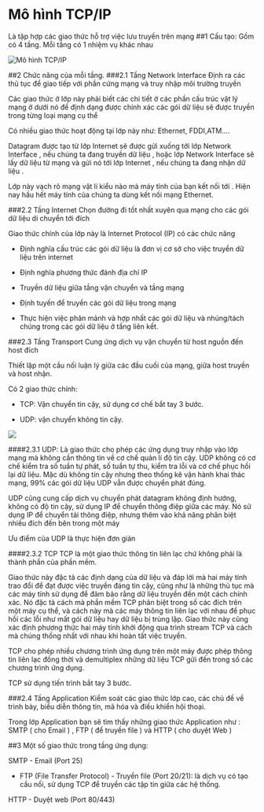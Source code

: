 # Mô hình TCP/IP
Là tập hợp các giao thức hỗ trợ việc lưu truyền trên mạng
##1 Cấu tạo:
Gồm có 4 tầng. Mỗi tầng có 1 nhiệm vụ khác nhau

![Mô hình TCP/IP](http://www.tuvantinhoc1088.com/my_documents/my_pictures/Giainghia2/TCP%20IP/hinh1.gif)

##2 Chức năng của mỗi tầng.
###2.1 Tầng Network Interface
Định ra các thủ tục để giao tiếp với phần cứng mạng và truy nhập môi trường truyền

Các giao thức ở lớp này phải biết các chi tiết ở các phần cấu trúc vật lý mạng ở dưới nó để định dạng được chính xác các gói dữ liệu sẽ được truyền trong từng loại mạng cụ thể

Có nhiều giao thức hoạt động tại lớp này như: Ethernet, FDDI,ATM….

Datagram được tạo từ lớp Internet sẽ được gửi xuống tới lớp Network Interface , nếu chúng ta đang truyền dữ liệu , hoặc lớp Network Interface sẽ lấy dữ liệu từ mạng và gửi nó tới lớp Internet , nếu chúng ta đang nhận dữ liệu .

Lớp này vạch rõ mạng vật lí kiểu nào mà máy tính của bạn kết nối tới . Hiện nay hầu hết máy tính của chúng ta dùng kết nối mạng Ethernet.

###2.2 Tầng Internet
Chọn đường đi tốt nhất xuyên qua mạng cho các gói dữ liệu di chuyển tới đích

Giao thức chính của lớp này là Internet Protocol (IP) có các chức năng

*	Định nghĩa cấu trúc các gói dữ liệu là đơn vị cơ sở cho việc truyền dữ liệu trên internet

*	Định nghĩa phương thức đánh địa chỉ IP

*	Truyền dữ liệu giữa tầng vận chuyển và tầng mạng

*	Định tuyến để truyền các gói dữ liệu trong mạng

*	Thực hiện việc phân mảnh và hợp nhất các gói dữ liệu và nhúng/tách chúng trong các gói dữ liệu ở tầng liên kết.

###2.3 Tầng Transport
Cung ứng dịch vụ vận chuyển từ host nguồn đến host đích

Thiết lập một cầu nối luận lý giữa các đầu cuối của mạng, giữa host truyền và host nhận.

Có 2 giao thức chính: 
* TCP: Vận chuyển tin cậy, sử dụng cơ chế bắt tay 3 bước.

* UDP: vận chuyển không tin cậy.

![](https://mobilesprogramming.files.wordpress.com/2010/08/udp3.png)

####2.3.1 UDP:
Là giao thức cho phép các ứng dụng truy nhập vào lớp mạng mà không cần thông tin về cơ chế quản lí độ tin cậy. UDP không có cơ chế kiểm tra số tuần tự phát, số tuần tự thu, kiểm tra lỗi và cơ chế phục hồi lại dữ liệu. Mặc dù không tin cậy nhưng theo thống kê vận hành khai thác mạng, 99% các gói dữ liệu UDP vẫn được chuyển phát đúng.

UDP cũng cung cấp dịch vụ chuyển phát datagram không định hướng, không có độ tin cậy, sử dụng IP để chuyển thông điệp giữa các máy. Nó sử dụng IP để chuyển tải thông điệp, nhưng thêm vào khả năng phân biệt nhiều đích đến bên trong một máy

Ưu điểm của UDP là thực hiện đơn giản

####2.3.2 TCP
TCP là một giao thức thông tin liên lạc chứ không phải là thành phần của phần mềm.

Giao thức này đặc tả các định dạng của dữ liệu và đáp lời mà hai máy tính trao đổi để đạt được việc truyền đáng tin cậy, cũng như là những thủ tục mà các máy tính sử dụng để đảm bảo rằng dữ liệu truyền đến một cách chính xác. Nó đặc tả cách mà phần mềm TCP phân biệt trong số các đích trên một máy cụ thể, và cách này mà các máy thông tin liên lạc với nhau để phục hồi các lỗi như mất gói dữ liệu hay dữ liệu bị trùng lặp. Giao thức này  cũng xác định phương thức hai máy tính khởi động qua trình stream TCP và cách mà chúng thống nhất với nhau khi hoàn tất việc truyền.

TCP cho phép nhiều chương trình ứng dụng trên một máy được phép thông tin liên lạc đồng thời và demultiplex những dữ liệu TCP gửi đến trong số các chương trình ứng dụng.

TCP sử dụng tiến trình bắt tay 3 bước.


###2.4 Tầng Application
Kiểm soát các giao thức lớp cao, các chủ đề về trình bày, biểu diễn thông tin, mã hóa và điều khiển hội thoại.

Trong lớp Application bạn sẽ tìm thấy những giao thức Application như : SMTP ( cho Email ) , FTP ( để truyền file ) và HTTP ( cho duyệt Web ) 

##3 Một số giao thức trong tầng ứng dụng:

SMTP - Email (Port 25)

* FTP (File Transfer Protocol) - Truyền file (Port 20/21): là dịch vụ có tạo cầu nối, sử dụng TCP để truyền các tập tin giữa các hệ thống.

HTTP - Duyệt web (Port 80/443)

